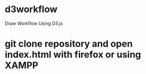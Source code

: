 # d3workflow
Draw Workflow Using D3.js

# git clone repository and open index.html with firefox or using XAMPP
